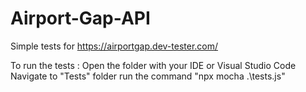 # Airport-Gap-API
Simple tests for https://airportgap.dev-tester.com/

To run the tests :
Open the folder with your IDE or Visual Studio Code
Navigate to "Tests" folder
run the command "npx mocha .\tests.js"
